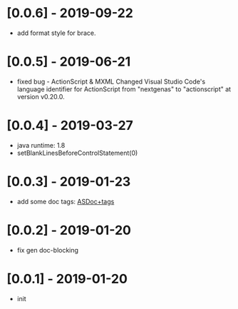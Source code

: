 # [0.0.6] - 2019-09-22
- add format style for brace.

# [0.0.5] - 2019-06-21
- fixed bug - ActionScript & MXML Changed Visual Studio Code's language identifier for ActionScript from "nextgenas" to "actionscript" at version v0.20.0.

# [0.0.4] - 2019-03-27
- java runtime: 1.8
- setBlankLinesBeforeControlStatement(0)

# [0.0.3] - 2019-01-23
- add some doc tags: [ASDoc+tags](https://cwiki.apache.org/confluence/display/FLEX/ASDoc+tags)

# [0.0.2] - 2019-01-20
- fix gen doc-blocking

# [0.0.1] - 2019-01-20
- init